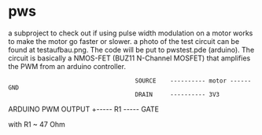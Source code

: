 pws
=== 

a subproject to check out if using pulse width modulation on a motor works to make the motor go faster or slower.
a photo of the test circuit can be found at testaufbau.png. The code will be put to pwstest.pde (arduino). The circuit 
is basically a NMOS-FET (BUZ11 N-Channel MOSFET) that amplifies the PWM from an arduino controller.

                                        SOURCE    ---------- motor ------ GND
                                        DRAIN     ---------- 3V3
 ARDUINO PWM OUTPUT    +----- R1 -----  GATE 

with R1 ~ 47 Ohm

